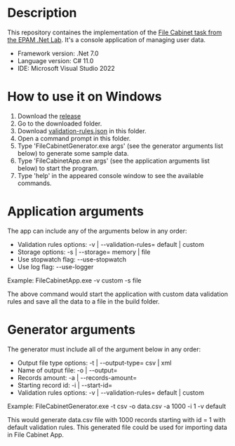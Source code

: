 # Description
This repository containes the implementation of the [File Cabinet task from the EPAM .Net Lab](https://github.com/epam-dotnet-lab/file-cabinet-task).
It's a console application of managing user data.

- Framework version: .Net 7.0
- Language version: C# 11.0
- IDE: Microsoft Visual Studio 2022

# How to use it on Windows
1) Download the [release](https://github.com/l122/file-cabinet-task/releases/tag/v.1.0.0)
2) Go to the downloaded folder.
3) Download [validation-rules.json](https://github.com/l122/file-cabinet-task/blob/main/ValidationRules/validation-rules.json) in this folder.
4) Open a command prompt in this folder.
5) Type 'FileCabinetGenerator.exe args' (see the generator arguments list below) to generate some sample data.
6) Type 'FileCabinetApp.exe args' (see the application arguments list below) to start the program.
7) Type 'help' in the appeared console window to see the available commands.

# Application arguments
The app can include any of the arguments below in any order:
- Validation rules options: -v | --validation-rules= default | custom
- Storage options: -s | --storage= memory | file
- Use stopwatch flag: --use-stopwatch
- Use log flag: --use-logger

Example: FileCabinetApp.exe -v custom -s file

The above command would start the application with custom data validation rules and save all the data to a file in the build folder.

# Generator arguments
The generator must include all of the argument below in any order:
- Output file type options: -t | --output-type= csv | xml
- Name of output file: -o | --output=
- Records amount: -a | --records-amount=
- Starting record id: -i | --start-id=
- Validation rules options: -v | --validation-rules= default | custom

Example: FileCabinetGenerator.exe -t csv -o data.csv -a 1000 -i 1 -v default

This would generate data.csv file with 1000 records starting with id = 1 with default validation rules. This generated file could be used for importing data in File Cabinet App.
